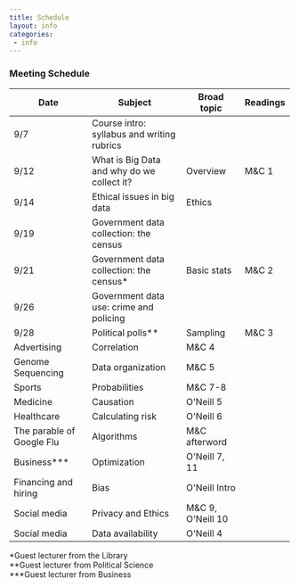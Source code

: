 ```yaml
---
title: Schedule
layout: info
categories:
 - info
---
```


### Meeting Schedule

Date | Subject | Broad topic | Readings
 --- | --- | --- | ---
9/7 | Course intro: syllabus and writing rubrics
9/12 | What is Big Data and why do we collect it? | Overview | M&C 1 
9/14 | Ethical issues in big data |Ethics |
9/19 | Government data collection: the census | |
9/21 | Government data collection: the census* |  Basic stats|  M&C 2
9/26 | Government data use: crime and policing | 
9/28 | Political polls** | Sampling | M&C 3
 | Advertising | Correlation | M&C 4
 | Genome Sequencing | Data organization | M&C 5
 | Sports | Probabilities |M&C 7-8|
 | Medicine | Causation | O'Neill 5
 | Healthcare | Calculating risk |  O'Neill 6
 | The parable of Google Flu | Algorithms|M&C afterword
 | Business*** | Optimization | O'Neill 7, 11
 | Financing and hiring  | Bias | O'Neill Intro
 | Social media | Privacy and Ethics | M&C 9, O'Neill 10 
 | Social media | Data availability | O'Neill 4

*Guest lecturer from the Library  
**Guest lecturer from Political Science  
***Guest lecturer from Business
